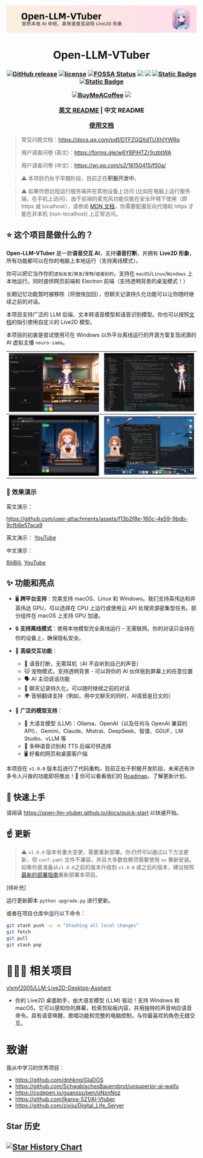 
![](./assets/banner.cn.jpg)

<h1 align="center">Open-LLM-VTuber</h1>
<h3 align="center">

[![GitHub release](https://img.shields.io/github/v/release/t41372/Open-LLM-VTuber)](https://github.com/t41372/Open-LLM-VTuber/releases)
[![license](https://img.shields.io/github/license/t41372/Open-LLM-VTuber)](https://github.com/t41372/Open-LLM-VTuber/blob/master/LICENSE)
[![FOSSA Status](https://fossa.app/api/projects/custom%2B50595%2Fgithub.com%2Ft41372%2FOpen-LLM-VTuber.svg?type=shield&issueType=security)](https://fossa.app/projects/custom%2B50595%2Fgithub.com%2Ft41372%2FOpen-LLM-VTuber?ref=badge_shield&issueType=security)
[![](https://img.shields.io/badge/t41372%2FOpen--LLM--VTuber-%25230db7ed.svg?logo=docker&logoColor=blue&labelColor=white&color=blue)](https://hub.docker.com/r/t41372/open-llm-vtuber)
[![](https://img.shields.io/badge/Roadmap-GitHub_Project-blue)](https://github.com/users/t41372/projects/1/views/5)
[![Static Badge](https://img.shields.io/badge/QQ群-792615362-white?style=flat&logo=qq&logoColor=white)](https://qm.qq.com/q/ngvNUQpuKI)
[![Static Badge](https://img.shields.io/badge/QQ频道(开发)-pd93364606-white?style=flat&logo=qq&logoColor=white)](https://pd.qq.com/s/tt54r3bu)

[![BuyMeACoffee](https://img.shields.io/badge/请我喝杯咖啡-ffdd00?style=for-the-badge&logo=buy-me-a-coffee&logoColor=black)](https://www.buymeacoffee.com/yi.ting)
[![](https://dcbadge.limes.pink/api/server/3UDA8YFDXx)](https://discord.gg/3UDA8YFDXx)

[英文 README](https://github.com/t41372/Open-LLM-VTuber/blob/main/README.md) | 中文 README

[使用文档](https://open-llm-vtuber.github.io/docs/quick-start)

</h3>

> 常见问题文档：https://docs.qq.com/pdf/DTFZGQXdTUXhIYWRq
>
> 用户调查问卷 (英文)：https://forms.gle/w6Y6PiHTZr1nzbtWA
>
> 用户调查问卷 (中文)：https://wj.qq.com/s2/16150415/f50a/



> :warning: 本项目仍处于早期阶段，目前正在**积极开发中**。

> :warning: 如果你想远程运行服务端并在其他设备上访问 (比如在电脑上运行服务端，在手机上访问)，由于前端的麦克风功能仅能在安全环境下使用（即 https 或 localhost），请参阅 [MDN 文档](https://developer.mozilla.org/en-US/docs/Web/API/MediaDevices/getUserMedia)，你需要配置反向代理和 https 才能在非本机 (non-localhost) 上正常访问。



## ⭐️ 这个项目是做什么的？

**Open-LLM-VTuber** 是一款**语音交互 AI**，支持**语音打断**，并拥有 **Live2D 形象**，所有功能都可以在你的电脑上本地运行（支持离线模式）。

你可以把它当作你的`虚拟女友`/`男友`/`宠物`/`或者别的`，支持在 `macOS`/`Linux`/`Windows` 上本地运行。同时提供网页前端和 Electron 前端（支持透明背景的桌宠模式！）

长期记忆功能暂时被移除（将很快加回），但聊天记录持久化功能可以让你随时继续之前的对话。

本项目支持广泛的 LLM 后端、文本转语音模型和语音识别模型。你也可以按照[文档](https://open-llm-vtuber.github.io/docs/user-guide/live2d)的指引使用自定义的 Live2D 模型。

本项目的初衷是尝试使用可在 Windows 以外平台离线运行的开源方案复现闭源的 AI 虚拟主播 `neuro-sama`。

| ![](assets/i1_app_mode.jpg) | ![](assets/i2_pet_vscode.jpg) |
|:---:|:---:|
| ![](assets/i3_browser_world_fun.jpg) | ![](assets/i4_pet_desktop.jpg) |

### 👀 效果演示

英文演示：





https://github.com/user-attachments/assets/f13b2f8e-160c-4e59-9bdb-9cfb6e57aca9

英文演示：
[YouTube](https://youtu.be/gJuPM_2qEZc)

中文演示：

[BiliBili](https://www.bilibili.com/video/BV1krHUeRE98/), [YouTube](https://youtu.be/cb5anPTNklw)



## ✨ 功能和亮点

- 🖥️ **跨平台支持**：完美支持 macOS、Linux 和 Windows。我们支持英伟达和非英伟达 GPU，可以选择在 CPU 上运行或使用云 API 处理资源密集型任务。部分组件在 macOS 上支持 GPU 加速。

- 🔒 **支持离线模式**：使用本地模型完全离线运行 - 无需联网。你的对话只会待在你的设备上，确保隐私安全。

- 🎯 **高级交互功能**：
  - 🎤 语音打断，无需耳机（AI 不会听到自己的声音）
  - 🐱 宠物模式，支持透明背景 - 可以将你的 AI 伙伴拖到屏幕上的任意位置
  - 🗣️ AI 主动说话功能
  - 💾 聊天记录持久化，可以随时继续之前的对话
  - 🌍 音频翻译支持（例如，用中文聊天的同时，AI语音是日文的）

- 🧠 **广泛的模型支持**：
  - 🤖 大语言模型 (LLM)：Ollama、OpenAI（以及任何与 OpenAI 兼容的 API）、Gemini、Claude、Mistral、DeepSeek、智谱、GGUF、LM Studio、vLLM 等
  - 🎵 多种语音识别和 TTS 后端可供选择
  - 🖥️ 好看的网页和桌面客户端

本项目在 `v1.0.0` 版本后进行了代码重构，目前正处于积极开发阶段，未来还有许多令人兴奋的功能即将推出！🚀 你可以看看我们的 [Roadmap](https://github.com/users/t41372/projects/1/views/5)，了解更新计划。

## 🚀 快速上手

请阅读 https://open-llm-vtuber.github.io/docs/quick-start 以快速开始。



## ☝ 更新
> :warning: `v1.0.0` 版本有重大变更，需要重新部署。你*仍然可以*通过以下方法更新，但 `conf.yaml` 文件不兼容，并且大多数依赖项需要使用 `uv` 重新安装。如果你是准备从`v1.0.0`之前的版本升级到 `v1.0.0` 或之后的版本，建议按照[最新的部署指南](https://open-llm-vtuber.github.io/docs/quick-start)重新部署本项目。

[待补充]

运行更新脚本 `python upgrade.py` 进行更新。

或者在项目仓库中运行以下命令：

```sh
git stash push -u -m "Stashing all local changes"
git fetch
git pull
git stash pop
```




# 🎉🎉🎉 相关项目

[ylxmf2005/LLM-Live2D-Desktop-Assitant](https://github.com/ylxmf2005/LLM-Live2D-Desktop-Assitant)
- 你的 Live2D 桌面助手，由大语言模型 (LLM) 驱动！支持 Windows 和 macOS，它可以感知你的屏幕，检索剪贴板内容，并用独特的声音响应语音命令。具有语音唤醒、歌唱功能和完整的电脑控制，与你最喜欢的角色无缝交互。






# 致谢
我从中学习的优秀项目：

- https://github.com/dnhkng/GlaDOS
- https://github.com/SchwabischesBauernbrot/unsuperior-ai-waifu
- https://codepen.io/guansss/pen/oNzoNoz
- https://github.com/Ikaros-521/AI-Vtuber
- https://github.com/zixiiu/Digital_Life_Server



## Star 历史

[![Star History Chart](https://api.star-history.com/svg?repos=t41372/open-llm-vtuber&type=Date)](https://star-history.com/#t41372/open-llm-vtuber&Date)
---
